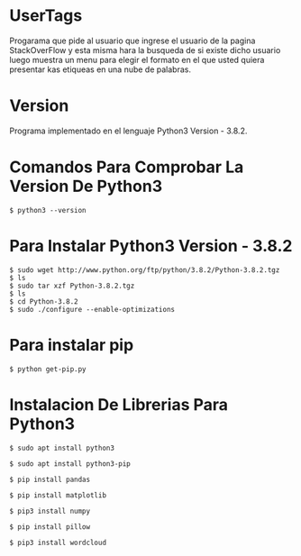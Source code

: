# UserTags
Progarama que pide al usuario que ingrese el usuario de la pagina StackOverFlow y esta misma hara la busqueda de si existe dicho usuario luego muestra un menu para elegir el formato en el que usted quiera presentar kas etiqueas en una nube de palabras.

# Version
Programa implementado en el lenguaje Python3 Version - 3.8.2.


# Comandos Para Comprobar La Version De Python3

```
$ python3 --version
```

# Para Instalar Python3 Version - 3.8.2

```
$ sudo wget http://www.python.org/ftp/python/3.8.2/Python-3.8.2.tgz
$ ls
$ sudo tar xzf Python-3.8.2.tgz
$ ls
$ cd Python-3.8.2
$ sudo ./configure --enable-optimizations
```

# Para instalar pip

```
$ python get-pip.py
```

# Instalacion De Librerias Para Python3

```
$ sudo apt install python3

$ sudo apt install python3-pip

$ pip install pandas

$ pip install matplotlib

$ pip3 install numpy

$ pip install pillow

$ pip3 install wordcloud
```
